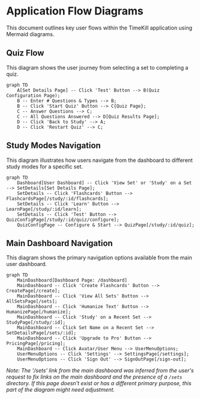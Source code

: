 # Application Flow Diagrams

This document outlines key user flows within the TimeKill application using Mermaid diagrams.

## Quiz Flow

This diagram shows the user journey from selecting a set to completing a quiz.

```mermaid
graph TD
    A[Set Details Page] -- Click 'Test' Button --> B(Quiz Configuration Page);
    B -- Enter # Questions & Types --> B;
    B -- Click 'Start Quiz' Button --> C{Quiz Page};
    C -- Answer Questions --> C;
    C -- All Questions Answered --> D[Quiz Results Page];
    D -- Click 'Back to Study' --> A;
    D -- Click 'Restart Quiz' --> C;
```

## Study Modes Navigation

This diagram illustrates how users navigate from the dashboard to different study modes for a specific set.

```mermaid
graph TD
    Dashboard[User Dashboard] -- Click 'View Set' or 'Study' on a Set --> SetDetails[Set Details Page];
    SetDetails -- Click 'Flashcards' Button --> FlashcardsPage[/study/:id/flashcards];
    SetDetails -- Click 'Learn' Button --> LearnPage[/study/:id/learn];
    SetDetails -- Click 'Test' Button --> QuizConfigPage[/study/:id/quiz/configure];
    QuizConfigPage -- Configure & Start --> QuizPage[/study/:id/quiz];
```

## Main Dashboard Navigation

This diagram shows the primary navigation options available from the main user dashboard.

```mermaid
graph TD
    MainDashboard[Dashboard Page: /dashboard]
    MainDashboard -- Click 'Create Flashcards' Button --> CreatePage[/create];
    MainDashboard -- Click 'View All Sets' Button --> AllSetsPage[/sets]; 
    MainDashboard -- Click 'Humanize Text' Button --> HumanizePage[/humanize];
    MainDashboard -- Click 'Study' on a Recent Set --> StudyPage[/study/:id];
    MainDashboard -- Click Set Name on a Recent Set --> SetDetailsPage[/sets/:id];
    MainDashboard -- Click 'Upgrade to Pro' Button --> PricingPage[/pricing];
    MainDashboard -- Click Avatar/User Menu --> UserMenuOptions;
    UserMenuOptions -- Click 'Settings' --> SettingsPage[/settings];
    UserMenuOptions -- Click 'Sign Out' --> SignOutPage[/sign-out];
```

*Note: The '/sets' link from the main dashboard was inferred from the user's request to fix links on the main dashboard and the presence of a `/sets` directory. If this page doesn't exist or has a different primary purpose, this part of the diagram might need adjustment.*
